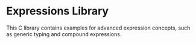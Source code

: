 # Expressions Library

This C library contains examples for advanced expression concepts, such as generic typing and compound expressions.